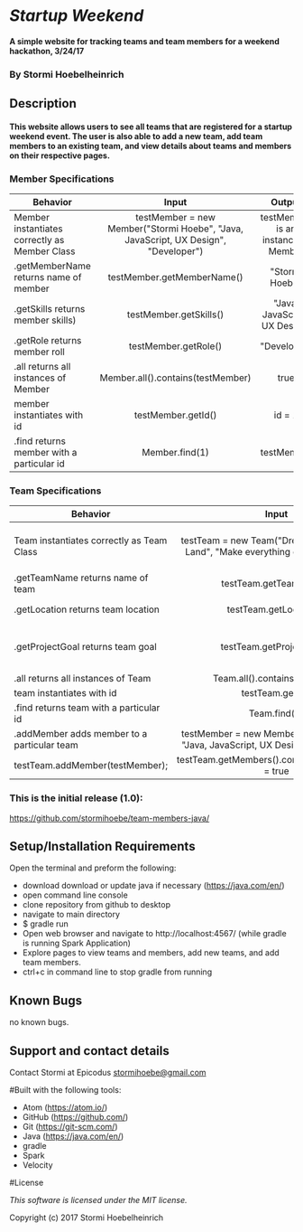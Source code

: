 # _Startup Weekend_

#### A simple website for tracking teams and team members for a weekend hackathon, 3/24/17

### By Stormi Hoebelheinrich

## Description

#### This website allows users to see all teams that are registered for a startup weekend event. The user is also able to add a new team, add team members to an existing team, and view details about teams and members on their respective pages.

### Member Specifications

| Behavior |   Input   |   Output   |
|----------|:---------:|:----------:|
| Member instantiates correctly as Member Class | testMember = new Member("Stormi Hoebe", "Java, JavaScript, UX Design", "Developer")| testMember is an instance of Member |
| .getMemberName returns name of member | testMember.getMemberName()| "Stormi Hoebe" |
| .getSkills returns member skills)| testMember.getSkills() | "Java, JavaScript, UX Design"|
| .getRole returns member roll| testMember.getRole()| "Developer"|
| .all returns all instances of Member | Member.all().contains(testMember)  |  true|
| member instantiates with id | testMember.getId() | id = 1|
| .find returns member with a particular id| Member.find(1)| testMember |

### Team Specifications

| Behavior |   Input   |   Output   |
|----------|:---------:|:----------:|
| Team instantiates correctly as Team Class | testTeam = new Team("Dream Team", "La La Land", "Make everything decent for once")| testTeam is an instance of Team |
| .getTeamName returns name of team | testTeam.getTeamName()| "Dream Team" |
| .getLocation returns team location| testTeam.getLocation() | "La La Land"|
| .getProjectGoal returns team goal| testTeam.getProjectGoal()| "Make everything decent for once"|
| .all returns all instances of Team | Team.all().contains(testTeam)  |  true|
| team instantiates with id | testTeam.getId() | id = 1|
| .find returns team with a particular id| Team.find(1)| testTeam |
| .addMember adds member to a particular team| testMember = new Member("Stormi Hoebe", "Java, JavaScript, UX Design", "Developer");
testTeam.addMember(testMember);| testTeam.getMembers().contains(testMember) = true|

### This is the initial release (1.0):
https://github.com/stormihoebe/team-members-java/


## Setup/Installation Requirements
Open the terminal and preform the following:
* download download or update java if necessary (https://java.com/en/)
* open command line console
* clone repository from github to desktop
* navigate to main directory
* $ gradle run
* Open web browser and navigate to http://localhost:4567/ (while gradle is running Spark Application)
* Explore pages to view teams and members, add new teams, and add team members.
* ctrl+c in command line to stop gradle from running


## Known Bugs
no known bugs.

## Support and contact details

Contact Stormi at Epicodus
stormihoebe@gmail.com

#Built with the following tools:

* Atom (https://atom.io/)
* GitHub (https://github.com/)
* Git (https://git-scm.com/)
* Java (https://java.com/en/)
* gradle
* Spark
* Velocity

#License

*This software is licensed under the MIT license.*

Copyright (c) 2017 Stormi Hoebelheinrich
